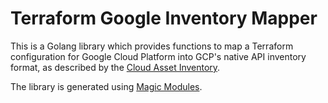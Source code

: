 # Terraform Google Inventory Mapper

This is a Golang library which provides functions to map a Terraform
configuration for Google Cloud Platform into GCP's native API inventory
format, as described by the [Cloud Asset Inventory](https://cloud.google.com/resource-manager/docs/cloud-asset-inventory/overview).

The library is generated using [Magic Modules](https://github.com/GoogleCloudPlatform/magic-modules).
